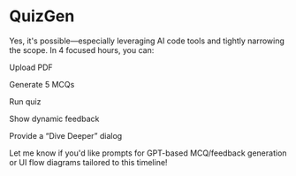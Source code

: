 # QuizGen

Yes, it's possible—especially leveraging AI code tools and tightly narrowing the scope. In 4 focused hours, you can:

Upload PDF

Generate 5 MCQs

Run quiz

Show dynamic feedback

Provide a “Dive Deeper” dialog

Let me know if you'd like prompts for GPT-based MCQ/feedback generation or UI flow diagrams tailored to this timeline!

